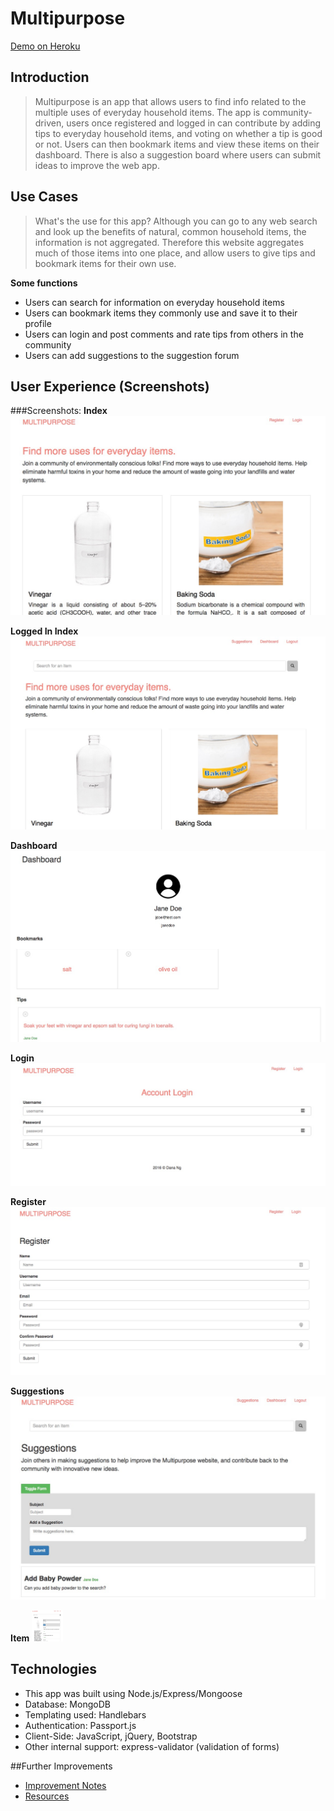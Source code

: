 # Multipurpose

[Demo on Heroku](https://infinite-ocean-13160.herokuapp.com/)

## Introduction
>Multipurpose is an app that allows users to find info related to
the multiple uses of everyday household items. The app is community-driven, users once registered and logged in can contribute by adding tips to everyday household items, and voting on whether a tip is good or not. Users can then bookmark items and view these items on their dashboard. There is also a suggestion board where users can submit ideas to improve the web app.

## Use Cases
>What's the use for this app? Although you can go to any web search and look up the benefits of natural, common household items, the information is not aggregated. Therefore this website aggregates much of those items into one place, and allow users to give tips and bookmark items for their own use.

**Some functions**

- Users can search for information on everyday household items
- Users can bookmark items they commonly use and save it to their profile
- Users can login and post comments and rate tips from others in the community
- Users can add suggestions to the suggestion forum

## User Experience (Screenshots)

###Screenshots:
**Index**
![Index](https://github.com/riceball1/multipurpose-node/blob/master/public/images/screenshots/index.jpg?raw=true)

**Logged In Index**
![LoggedIn](https://github.com/riceball1/multipurpose-node/blob/master/public/images/screenshots/loggedin-index.jpg?raw=true)

**Dashboard**
![Dashboard](https://github.com/riceball1/multipurpose-node/blob/master/public/images/screenshots/dashboard-page.jpg?raw=true)

**Login**
![Login](https://github.com/riceball1/multipurpose-node/blob/master/public/images/screenshots/login-page.jpg?raw=true)

**Register**
![Register](https://github.com/riceball1/multipurpose-node/blob/master/public/images/screenshots/register-page.jpg?raw=true)

**Suggestions**
![Suggestions](https://github.com/riceball1/multipurpose-node/blob/master/public/images/screenshots/suggestions-page.jpg?raw=true)

**Item**
<img src="https://github.com/riceball1/multipurpose-node/blob/master/public/images/screenshots/item-page.jpg?raw=true?" width="50" height="50">


## Technologies
- This app was built using Node.js/Express/Mongoose
- Database: MongoDB
- Templating used: Handlebars
- Authentication: Passport.js
- Client-Side: JavaScript, jQuery, Bootstrap
- Other internal support: express-validator (validation of forms)

##Further Improvements
- [Improvement Notes](https://github.com/riceball1/multipurpose-node/blob/master/todos.md)
- [Resources](https://github.com/riceball1/multipurpose-node/blob/master/resources.md)
